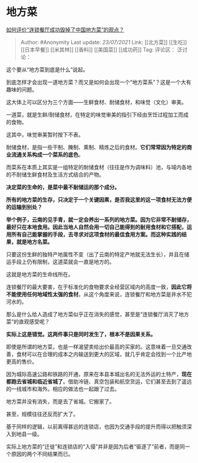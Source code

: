 # 地方菜
[如何评价“连锁餐厅成功毁掉了中国地方菜”的观点？](https://www.zhihu.com/question/395001026/answer/1469271211)

> Author: #Anonymity
> Last update: *23/07/2021*
> Link: [[北方菜]] [[生吃]] [[日本早餐]] [[米其林]] [[香料]] [[美国菜]] [[成功药]]
> Tag:
> 评论区：
> 泛讨论：

这个要从“地方菜到底是什么”说起。

到底怎样才会出现一道地方菜？而又是如何会出现一个“地方菜系”？这是一个大有趣味的问题。

这大体上可以区分为三个方面——生鲜食材、耐储食材，和味觉（文化）审美。

一道菜，就是生鲜/耐储食材，在特定的味觉审美的指引下经由烹饪过程加工而成的食物。

这其中，味觉审美暂时按下不表。

耐储食材，是指一些干制、腌制、熏制、精炼之后的食材。**它们常常因为特定的商业流通关系构成一个菜系的底色**。

而菜系在本质上其实是一组特定的耐储食材（往往是作为调味料）池，与域内各地的不耐储生鲜食材及生活方式结合的产物。

**决定菜的生命的，是菜中最不耐储运的那个成分。**

**所有的地方菜的生存，只决定于一个关键因素，是否我这里的这一项食材无法方便的运输到别处？**

**举个例子，云南的见手青，就一定会养出一系列的地方菜。因为它非常不耐储存，最好只在本地食用。因此当地人自然会用一切自己能得到的耐用食材和它搭配，运用所有自己能掌握的手段，去寻求对这项食材的最佳食用方案。而这种实践的结果，就是地方名菜。**

只要这份生鲜的独特产地属性不变（出了云南的特定产地就无法生长），并且在储运手段上仍有限制，这道菜就会一直是地方的。

这就是地方菜的生命线所在。

连锁餐厅的最大要害，在于标准化的食物要求全经营区域内的高度一致，**因此它将不能使用任何地域性太强的食材**。从这个角度来说，连锁餐厅和地方菜是井水不犯河水的。

那么是什么给人造成了地方菜似乎正在消失的感觉，甚至是“连锁餐厅消灭了地方菜”的直观感受呢？

**实际上这是错觉。这两件事只是同时发生了，根本不是因果关系。**

即使是所谓的地方菜，也是一样渴望卖给出价最高的买家的。这意味着一旦交通改善，食材可以在合理的成本之内输送到更大的区域，就几乎肯定会找到一个比产地更高的售价。

因为城际高速公路和铁路的开通，原来在本县本城出名的无法外运的土特产，**现在都跑去省城和临近省城了**。借助冷链、真空包装和航空货运，它们甚至去到了遥远的一线城市和海外。相应的做法也一起跟了过去。

地方菜并没有消失，而是去了省城。它搬家了。

甚至，规模往往还反而扩大了。

基于同样的逻辑，以前离得甚远的连锁店，也因为交通手段的提升而得以把触须深入到地县一级。

实际上地方菜的“迁徙”和连锁店的“入侵”并非是因为后者“驱逐了”前者，而是同一个原因的两个不同结果而已。
